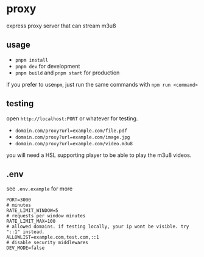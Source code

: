 # proxy
express proxy server that can stream m3u8

## usage
 - `pnpm install`
 - `pnpm dev` for development
 - `pnpm build` and `pnpm start` for production

if you prefer to use`npm`, just run the same commands with `npm run <command>`

## testing
open `http://localhost:PORT` or whatever for testing.
 - `domain.com/proxy?url=example.com/file.pdf`
 - `domain.com/proxy?url=example.com/image.jpg`
 - `domain.com/proxy?url=example.com/video.m3u8`

you will need a HSL supporting player to be able to play the m3u8 videos.

## .env
see `.env.example` for more
```
PORT=3000
# minutes
RATE_LIMIT_WINDOW=5
# requests per window minutes 
RATE_LIMIT_MAX=100
# allowed domains. if testing locally, your ip wont be visible. try "::1" instead.
ALLOWLIST=example.com,test.com,::1
# disable security middlewares
DEV_MODE=false
```